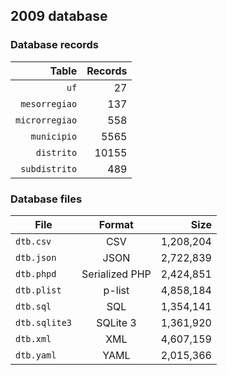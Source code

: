 ## 2009 database

### Database records

| Table          | Records |
| --------------:| -------:|
| `uf`           |      27 |
| `mesorregiao`  |     137 |
| `microrregiao` |     558 |
| `municipio`    |    5565 |
| `distrito`     |   10155 |
| `subdistrito`  |     489 |

### Database files

| File          | Format         | Size      |
| ------------- |:--------------:| ---------:|
| `dtb.csv`     | CSV            | 1,208,204 |
| `dtb.json`    | JSON           | 2,722,839 |
| `dtb.phpd`    | Serialized PHP | 2,424,851 |
| `dtb.plist`   | p-list         | 4,858,184 |
| `dtb.sql`     | SQL            | 1,354,141 |
| `dtb.sqlite3` | SQLite 3       | 1,361,920 |
| `dtb.xml`     | XML            | 4,607,159 |
| `dtb.yaml`    | YAML           | 2,015,366 |
